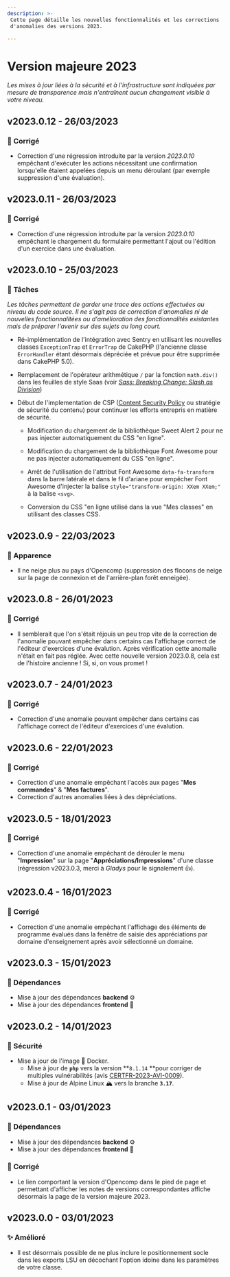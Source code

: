 ```yaml
---
description: >-
 Cette page détaille les nouvelles fonctionnalités et les corrections
 d'anomalies des versions 2023.

---
```


# Version majeure 2023

*Les mises à jour liées à la sécurité et à l'infrastructure sont indiquées par mesure de transparence mais n'entraînent aucun changement visible à votre niveau.*

## v2023.0.12 - 26/03/2023

### :bug: Corrigé

* Correction d'une régression introduite par la version *2023.0.10* empêchant d'exécuter les actions nécessitant une confirmation lorsqu'elle étaient appelées depuis un menu déroulant (par exemple suppression d'une évaluation).

## v2023.0.11 - 26/03/2023

### :bug: Corrigé

* Correction d'une régression introduite par la version *2023.0.10* empêchant le chargement du formulaire permettant l'ajout ou l'édition d'un exercice dans une évaluation.

## v2023.0.10 - 25/03/2023

### :memo: Tâches

_Les tâches permettent de garder une trace des actions effectuées au niveau du code source. Il ne s'agit pas de correction d'anomalies ni de nouvelles fonctionnalitées ou d'amélioration des fonctionnalités existantes mais de préparer l'avenir sur des sujets au long court._

* Ré-implémentation de l'intégration avec Sentry en utilisant les nouvelles classes `ExceptionTrap` et `ErrorTrap` de CakePHP (l'ancienne classe `ErrorHandler` étant désormais dépréciée et prévue pour être supprimée dans CakePHP 5.0).

* Remplacement de l'opérateur arithmétique `/` par la fonction `math.div()` dans les feuilles de style Saas (voir [*Sass: Breaking Change: Slash as Division*](https://sass-lang.com/documentation/breaking-changes/slash-div))

* Début de l'implementation de CSP ([Content Security Policy](https://developer.mozilla.org/fr/docs/Web/HTTP/CSP) ou stratégie de sécurité du contenu) pour continuer les efforts entrepris en matière de sécurité.
  
  * Modification du chargement de la bibliothèque Sweet Alert 2 pour ne pas injecter automatiquement du CSS "en ligne".
  
  * Modification du chargement de la bibliothèque Font Awesome pour ne pas injecter automatiquement du CSS "en ligne".
  
  * Arrêt de l'utilisation de l'attribut Font Awesome `data-fa-transform` dans la barre latérale et dans le fil d'ariane pour empêcher Font Awesome d'injecter la balise `style="transform-origin: XXem XXem;"` à la balise `<svg>`.
  
  * Conversion du CSS "en ligne utilisé dans la vue "Mes classes" en utilisant des classes CSS.

## v2023.0.9 - 22/03/2023

### :art: Apparence

- Il ne neige plus au pays d'Opencomp (suppression des flocons de neige sur la page de connexion et de l'arrière-plan forêt enneigée).

## v2023.0.8 - 26/01/2023

### :bug: Corrigé

* Il semblerait que l'on s'était réjouis un peu trop vite de la correction de l'anomalie pouvant empêcher dans certains cas l'affichage correct de l'éditeur d'exercices d'une évalution. Après vérification cette anomalie n'était en fait pas réglée. Avec cette nouvelle version 2023.0.8, cela est de l'histoire ancienne ! Si, si, on vous promet !

## v2023.0.7 - 24/01/2023

### :bug: Corrigé

* Correction d'une anomalie pouvant empêcher dans certains cas l'affichage correct de l'éditeur d'exercices d'une évalution.

## v2023.0.6 - 22/01/2023

### :bug: Corrigé

* Correction d'une anomalie empêchant l'accès aux pages "**Mes commandes**" & "**Mes factures**".
* Correction d'autres anomalies liées à des dépréciations.

## v2023.0.5 - 18/01/2023

### :bug: Corrigé

* Correction d'une anomalie empêchant de dérouler le menu "**Impression**" sur la page "**Appréciations/Impressions**" d'une classe (régression v2023.0.3, merci à *Gladys* pour le signalement :+1:).

## v2023.0.4 - 16/01/2023

### :bug: Corrigé

* Correction d'une anomalie empêchant l'affichage des éléments de programme évalués dans la fenêtre de saisie des appréciations par domaine d'enseignement après avoir sélectionné un domaine.

## v2023.0.3 - 15/01/2023

### :arrows_counterclockwise: Dépendances

- Mise à jour des dépendances **backend** :gear:
- Mise à jour des dépendances **frontend** :art:

## v2023.0.2 - 14/01/2023

### :closed_lock_with_key: Sécurité

* Mise à jour de l'image :whale: Docker.
  * Mise à jour de **`php`** vers la version **`8.1.14` **pour corriger de multiples vulnérabilités (avis [CERTFR-2023-AVI-0009](https://www.cert.ssi.gouv.fr/avis/CERTFR-2023-AVI-0009/)).
  * Mise à jour de Alpine Linux :mountain_snow: vers la branche **`3.17`**.

## v2023.0.1 - 03/01/2023

### :arrows_counterclockwise: Dépendances

- Mise à jour des dépendances **backend** :gear:
- Mise à jour des dépendances **frontend** :art:

### :bug: Corrigé

- Le lien comportant la version d'Opencomp dans le pied de page et permettant d'afficher les notes de versions correspondantes affiche désormais la page de la version majeure 2023.

## v2023.0.0 - 03/01/2023

### :sparkles: Amélioré

- Il est désormais possible de ne plus inclure le positionnement socle dans les exports LSU en décochant l'option idoine dans les paramètres de votre classe.
